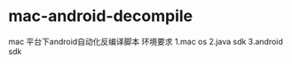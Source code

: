 # mac-android-decompile
mac 平台下android自动化反编译脚本
      环境要求
          1.mac os 
          2.java sdk
          3.android sdk
  
